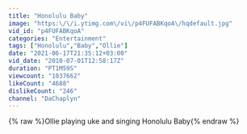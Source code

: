 ```yaml
---
title: "Honolulu Baby"
image: "https:\/\/i.ytimg.com\/vi\/p4FUFABKqoA\/hqdefault.jpg"
vid_id: "p4FUFABKqoA"
categories: "Entertainment"
tags: ["Honolulu","Baby","Ollie"]
date: "2021-06-17T21:35:12+03:00"
vid_date: "2010-07-01T12:58:17Z"
duration: "PT1M59S"
viewcount: "1037662"
likeCount: "4688"
dislikeCount: "246"
channel: "DaChaplyn"
---
```

{% raw %}Ollie playing uke and singing Honolulu Baby{% endraw %}
